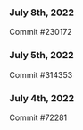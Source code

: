 ### July 8th, 2022

Commit #230172

### July 5th, 2022

Commit #314353


### July 4th, 2022

Commit #72281
